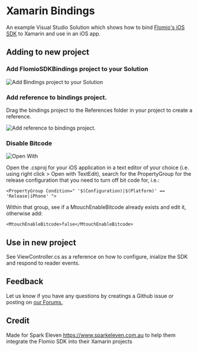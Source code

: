 # Xamarin Bindings

An example Visual Studio Solution which shows how to bind [Flomio's iOS SDK](https://github.com/flomio/flomio-sdk-ios) to Xamarin and use in an iOS app. 

## Adding to new project

### Add FlomioSDKBindings project to your Solution

![Add Bindings project to your Solution](https://user-images.githubusercontent.com/8557070/44673597-e9ecfd00-aa23-11e8-94ba-292e94d0f4ce.png)

### Add reference to bindings project.

Drag the bindings project to the References folder in your project to create a reference.

![Add reference to bindings project.](https://user-images.githubusercontent.com/8557070/44673595-e9ecfd00-aa23-11e8-8e63-0f178323984d.png)

### Disable Bitcode

![Open With](https://user-images.githubusercontent.com/8557070/44673596-e9ecfd00-aa23-11e8-95ed-7780cdb59fa5.png)

Open the .csproj for your iOS application in a text editor of your choice (i.e. using right click > Open with TextEdit), search for the PropertyGroup for the release configuration that you need to turn off bit code for, i.e.:

`<PropertyGroup Condition=" '$(Configuration)|$(Platform)' == 'Release|iPhone' ">`

Within that group, see if a MtouchEnableBitcode already exists and edit it, otherwise add:

`<MtouchEnableBitcode>false</MtouchEnableBitcode>`

## Use in new project

See ViewController.cs as a reference on how to configure, inialize the SDK and respond to reader events.

## Feedback 

Let us know if you have any questions by creatings a Github issue or posting on [our Forums.](https://flomio.com/forums/forum/ask-the-flomies/)

## Credit

Made for Spark Eleven https://www.sparkeleven.com.au to help them integrate the Flomio SDK into their Xamarin projects
